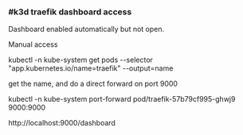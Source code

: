 ### #k3d traefik dashboard access

Dashboard enabled automatically but not open.

Manual access

kubectl -n kube-system get pods --selector "app.kubernetes.io/name=traefik" --output=name

get the name, and do a direct forward on port 9000

kubectl -n kube-system port-forward pod/traefik-57b79cf995-ghwj9 9000:9000

http://localhost:9000/dashboard
